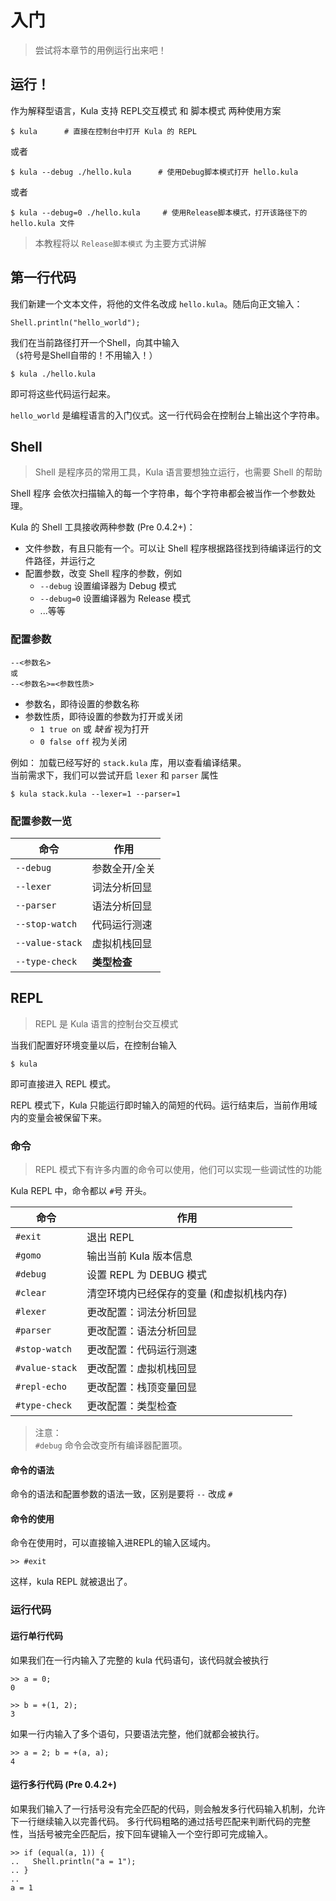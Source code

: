 # 入门
> 尝试将本章节的用例运行出来吧！

## 运行！
作为解释型语言，Kula 支持 REPL交互模式 和 脚本模式 两种使用方案

```shell
$ kula      # 直接在控制台中打开 Kula 的 REPL 
```
或者
```shell
$ kula --debug ./hello.kula      # 使用Debug脚本模式打开 hello.kula
```
或者
```shell
$ kula --debug=0 ./hello.kula     # 使用Release脚本模式，打开该路径下的 hello.kula 文件
```

> 本教程将以 `Release脚本模式` 为主要方式讲解

## 第一行代码
我们新建一个文本文件，将他的文件名改成 `hello.kula`。随后向正文输入：

```kula
Shell.println("hello_world");
```

我们在当前路径打开一个Shell，向其中输入 （`$`符号是Shell自带的！不用输入！）
```
$ kula ./hello.kula
```
即可将这些代码运行起来。

`hello_world` 是编程语言的入门仪式。这一行代码会在控制台上输出这个字符串。

## Shell
> Shell 是程序员的常用工具，Kula 语言要想独立运行，也需要 Shell 的帮助

Shell 程序 会依次扫描输入的每一个字符串，每个字符串都会被当作一个参数处理。

Kula 的 Shell 工具接收两种参数 (Pre 0.4.2+)：
+ 文件参数，有且只能有一个。可以让 Shell 程序根据路径找到待编译运行的文件路径，并运行之
+ 配置参数，改变 Shell 程序的参数，例如
    + `--debug` 设置编译器为 Debug 模式
    + `--debug=0` 设置编译器为 Release 模式
    + ...等等

### 配置参数
```shell
--<参数名>
或
--<参数名>=<参数性质>
```
+ 参数名，即待设置的参数名称
+ 参数性质，即待设置的参数为打开或关闭
  + `1 true on` 或 *缺省* 视为打开
  + `0 false off` 视为关闭

例如：
加载已经写好的 `stack.kula` 库，用以查看编译结果。  
当前需求下，我们可以尝试开启 `lexer` 和 `parser` 属性
```shell
$ kula stack.kula --lexer=1 --parser=1
```

### 配置参数一览
| 命令            | 作用          |
| --------------- | ------------- |
| `--debug`       | 参数全开/全关 |
| `--lexer`       | 词法分析回显  |
| `--parser`      | 语法分析回显  |
| `--stop-watch`  | 代码运行测速  |
| `--value-stack` | 虚拟机栈回显  |
| `--type-check`  | **类型检查**  |

## REPL
> REPL 是 Kula 语言的控制台交互模式

当我们配置好环境变量以后，在控制台输入
```shell
$ kula
```
即可直接进入 REPL 模式。

REPL 模式下，Kula 只能运行即时输入的简短的代码。运行结束后，当前作用域内的变量会被保留下来。

### 命令
> REPL 模式下有许多内置的命令可以使用，他们可以实现一些调试性的功能

Kula REPL 中，命令都以 `#`号 开头。

| 命令           | 作用                                      |
| -------------- | ----------------------------------------- |
| `#exit`        | 退出 REPL                                 |
| `#gomo`        | 输出当前 Kula 版本信息                    |
| `#debug`       | 设置 REPL 为 DEBUG 模式                   |
| `#clear`       | 清空环境内已经保存的变量 (和虚拟机栈内存) |
| `#lexer`       | 更改配置：词法分析回显                    |
| `#parser`      | 更改配置：语法分析回显                    |
| `#stop-watch`  | 更改配置：代码运行测速                    |
| `#value-stack` | 更改配置：虚拟机栈回显                    |
| `#repl-echo`   | 更改配置：栈顶变量回显                    |
| `#type-check`  | 更改配置：类型检查                        |

> 注意：  
> `#debug` 命令会改变所有编译器配置项。

#### 命令的语法
命令的语法和配置参数的语法一致，区别是要将 `--` 改成 `#`

#### 命令的使用
命令在使用时，可以直接输入进REPL的输入区域内。
```
>> #exit
```
这样，kula REPL 就被退出了。

### 运行代码

#### 运行单行代码
如果我们在一行内输入了完整的 kula 代码语句，该代码就会被执行
```
>> a = 0;
0

>> b = +(1, 2);
3
```

如果一行内输入了多个语句，只要语法完整，他们就都会被执行。
```
>> a = 2; b = +(a, a);
4
```

#### 运行多行代码 (Pre 0.4.2+)
如果我们输入了一行括号没有完全匹配的代码，则会触发多行代码输入机制，允许下一行继续输入以完善代码。
多行代码粗略的通过括号匹配来判断代码的完整性，当括号被完全匹配后，按下回车键输入一个空行即可完成输入。

```
>> if (equal(a, 1)) {
..   Shell.println("a = 1");
.. }
..
a = 1
```